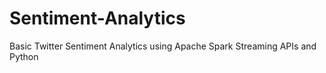# Sentiment-Analytics
Basic Twitter Sentiment Analytics using Apache Spark Streaming APIs and Python
